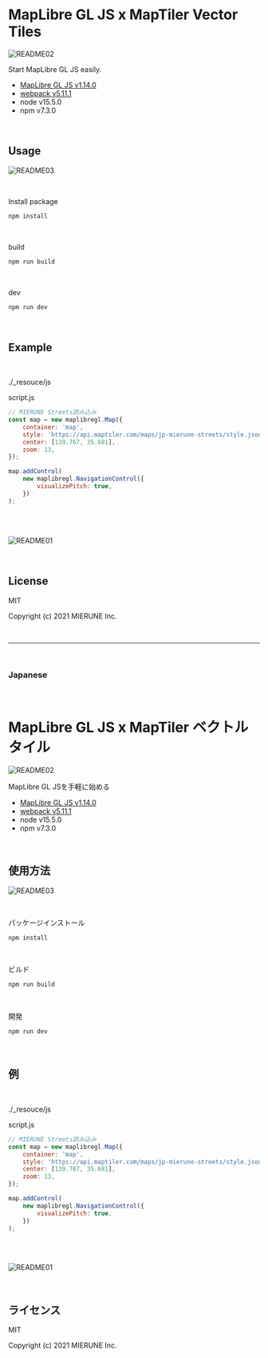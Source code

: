 # MapLibre GL JS x MapTiler Vector Tiles

![README02](img/README02.png)

Start MapLibre GL JS easily.  
- [MapLibre GL JS v1.14.0](https://github.com/maplibre/maplibre-gl-js) 
- [webpack v5.11.1](https://webpack.js.org)  
- node v15.5.0
- npm v7.3.0

<br>

## Usage

![README03](img/README03.png)

<br>

Install package
```bash
npm install
```

<br>

build
```bash
npm run build
```

<br>

dev
```bash
npm run dev
```

<br>

## Example

<br>

./_resouce/js

script.js
```javascript
// MIERUNE Streets読み込み
const map = new maplibregl.Map({
    container: 'map',
    style: 'https://api.maptiler.com/maps/jp-mierune-streets/style.json?key=[APIキー]',
    center: [139.767, 35.681],
    zoom: 13,
});

map.addControl(
    new maplibregl.NavigationControl({
        visualizePitch: true,
    })
);
```

<br>
<br>

![README01](img/README01.png)

<br>

## License
MIT

Copyright (c) 2021 MIERUNE Inc.

<br>

---

<br>

### Japanese

<br>

# MapLibre GL JS x MapTiler ベクトルタイル

![README02](img/README02.png)

MapLibre GL JSを手軽に始める
- [MapLibre GL JS v1.14.0](https://github.com/maplibre/maplibre-gl-js) 
- [webpack v5.11.1](https://webpack.js.org)  
- node v15.5.0
- npm v7.3.0

<br>

##  使用方法

![README03](img/README03.png)

<br>

パッケージインストール

```bash
npm install
```

<br>

ビルド

```bash
npm run build
```

<br>

開発

```bash
npm run dev
```

<br>

## 例

<br>

./_resouce/js

script.js
```javascript
// MIERUNE Streets読み込み
const map = new maplibregl.Map({
    container: 'map',
    style: 'https://api.maptiler.com/maps/jp-mierune-streets/style.json?key=[APIキー]',
    center: [139.767, 35.681],
    zoom: 13,
});

map.addControl(
    new maplibregl.NavigationControl({
        visualizePitch: true,
    })
);
```

<br>
<br>

![README01](img/README01.png)

<br>

## ライセンス
MIT

Copyright (c) 2021 MIERUNE Inc.

<br>
